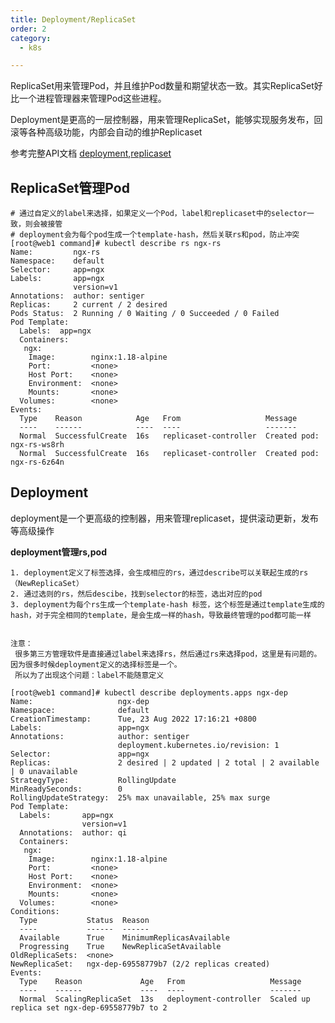 ```yaml
---
title: Deployment/ReplicaSet
order: 2
category:
  - k8s

---
```


ReplicaSet用来管理Pod，并且维护Pod数量和期望状态一致。其实ReplicaSet好比一个进程管理器来管理Pod这些进程。

Deployment是更高的一层控制器，用来管理ReplicaSet，能够实现服务发布，回滚等各种高级功能，内部会自动的维护Replicaset

参考完整API文档 [deployment],[replicaset]

## ReplicaSet管理Pod

```shell
# 通过自定义的label来选择，如果定义一个Pod，label和replicaset中的selector一致，则会被接管
# deployment会为每个pod生成一个template-hash，然后关联rs和pod，防止冲突
[root@web1 command]# kubectl describe rs ngx-rs 
Name:         ngx-rs
Namespace:    default
Selector:     app=ngx
Labels:       app=ngx
              version=v1
Annotations:  author: sentiger
Replicas:     2 current / 2 desired
Pods Status:  2 Running / 0 Waiting / 0 Succeeded / 0 Failed
Pod Template:
  Labels:  app=ngx
  Containers:
   ngx:
    Image:        nginx:1.18-alpine
    Port:         <none>
    Host Port:    <none>
    Environment:  <none>
    Mounts:       <none>
  Volumes:        <none>
Events:
  Type    Reason            Age   From                   Message
  ----    ------            ----  ----                   -------
  Normal  SuccessfulCreate  16s   replicaset-controller  Created pod: ngx-rs-ws8rh
  Normal  SuccessfulCreate  16s   replicaset-controller  Created pod: ngx-rs-6z64n
```

## Deployment

deployment是一个更高级的控制器，用来管理replicaset，提供滚动更新，发布等高级操作


**deployment管理rs,pod**
```
1. deployment定义了标签选择，会生成相应的rs，通过describe可以关联起生成的rs（NewReplicaSet）
2. 通过选则的rs，然后descibe，找到selector的标签，选出对应的pod
3. deployment为每个rs生成一个template-hash 标签，这个标签是通过template生成的hash，对于完全相同的template，是会生成一样的hash，导致最终管理的pod都可能一样


注意：
 很多第三方管理软件是直接通过label来选择rs，然后通过rs来选择pod，这里是有问题的。因为很多时候deployment定义的选择标签是一个。
 所以为了出现这个问题：label不能随意定义
```

```shell
[root@web1 command]# kubectl describe deployments.apps ngx-dep 
Name:                   ngx-dep
Namespace:              default
CreationTimestamp:      Tue, 23 Aug 2022 17:16:21 +0800
Labels:                 app=ngx
Annotations:            author: sentiger
                        deployment.kubernetes.io/revision: 1
Selector:               app=ngx
Replicas:               2 desired | 2 updated | 2 total | 2 available | 0 unavailable
StrategyType:           RollingUpdate
MinReadySeconds:        0
RollingUpdateStrategy:  25% max unavailable, 25% max surge
Pod Template:
  Labels:       app=ngx
                version=v1
  Annotations:  author: qi
  Containers:
   ngx:
    Image:        nginx:1.18-alpine
    Port:         <none>
    Host Port:    <none>
    Environment:  <none>
    Mounts:       <none>
  Volumes:        <none>
Conditions:
  Type           Status  Reason
  ----           ------  ------
  Available      True    MinimumReplicasAvailable
  Progressing    True    NewReplicaSetAvailable
OldReplicaSets:  <none>
NewReplicaSet:   ngx-dep-69558779b7 (2/2 replicas created)
Events:
  Type    Reason             Age   From                   Message
  ----    ------             ----  ----                   -------
  Normal  ScalingReplicaSet  13s   deployment-controller  Scaled up replica set ngx-dep-69558779b7 to 2
```


[deployment]: https://kubernetes.io/zh-cn/docs/reference/kubernetes-api/workload-resources/deployment-v1/
[replicaset]: https://kubernetes.io/zh-cn/docs/reference/kubernetes-api/workload-resources/replica-set-v1/

